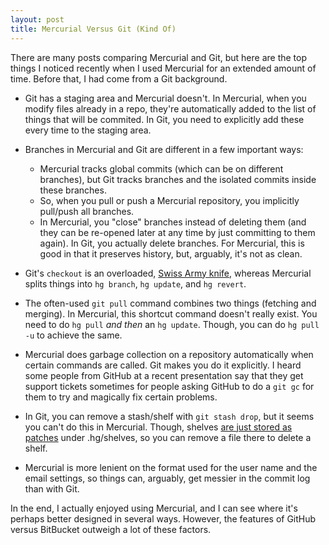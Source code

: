 ```yaml
---
layout: post
title: Mercurial Versus Git (Kind Of)
---
```


There are many posts comparing Mercurial and Git, but here are the top
things I noticed recently when I used Mercurial for an extended amount
of time. Before that, I had come from a Git background.

- Git has a staging area and Mercurial doesn't. In Mercurial, when you modify files already in a repo, they're automatically added to the list of things that will be commited. In Git, you need to explicitly add these every time to the staging area.

- Branches in Mercurial and Git are different in a few important ways:
  
  - Mercurial tracks global commits (which can be on different branches), but
    Git tracks branches and the isolated commits inside these branches.
  - So, when you pull or push a Mercurial repository, you implicitly pull/push all branches.
  - In Mercurial, you "close" branches instead of deleting them (and they can be re-opened later at any time by just committing to them again). In Git, you actually delete branches. For Mercurial, this is good in that it preserves history, but, arguably, it's not as clean.

- Git's `checkout` is an overloaded, [Swiss Army knife](http://stevelosh.com/blog/2010/01/the-real-difference-between-mercurial-and-git/#the-big-difference), whereas Mercurial splits things into `hg branch`, `hg update`, and `hg revert`.

- The often-used `git pull` command combines two things (fetching and merging). In Mercurial, this shortcut command doesn't really exist. You need to do `hg pull` _and then_ an `hg update`. Though, you can do `hg pull -u` to achieve the same.

- Mercurial does garbage collection on a repository automatically when certain commands are called. Git makes you do it explicitly. I heard some people from GitHub at a recent presentation say that they get support tickets sometimes for people asking GitHub to do a `git gc` for them to try and magically fix certain problems.

- In Git, you can remove a stash/shelf with `git stash drop`, but it seems you can't do this in Mercurial. Though, shelves [are just stored as patches](http://stackoverflow.com/questions/10001017/hg-shelve-equivalent-of-git-stash-drop) under .hg/shelves, so you can remove a file there to delete a shelf.

- Mercurial is more lenient on the format used for the user name and the
  email settings, so things can, arguably, get messier in the commit log than with Git.

In the end, I actually enjoyed using Mercurial, and I can see where it's
perhaps better designed in several ways. However, the features of GitHub
versus BitBucket outweigh a lot of these factors.
